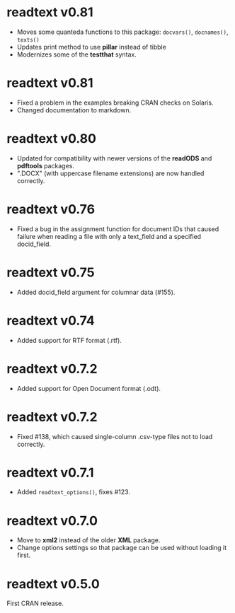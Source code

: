 readtext v0.81
==============
* Moves some quanteda functions to this package: `docvars()`, `docnames()`, `texts()`
* Updates print method to use **pillar** instead of tibble
* Modernizes some of the **testthat** syntax.

readtext v0.81
==============
* Fixed a problem in the examples breaking CRAN checks on Solaris.
* Changed documentation to markdown.

readtext v0.80
==============
* Updated for compatibility with newer versions of the **readODS** and **pdftools** packages.
* ".DOCX" (with uppercase filename extensions) are now handled correctly.

readtext v0.76
==============
* Fixed a bug in the assignment function for document IDs that caused failure when reading a file with only a text_field and a specified docid_field.

readtext v0.75
==============
* Added docid_field argument for columnar data (#155).

readtext v0.74
==============

* Added support for RTF format (.rtf).


readtext v0.7.2
==============

* Added support for Open Document format (.odt).


readtext v0.7.2
==============

* Fixed #138, which caused single-column .csv-type files not to load correctly.


readtext v0.7.1
==============

*  Added `readtext_options()`, fixes #123.


readtext v0.7.0
==============

*  Move to **xml2** instead of the older **XML** package.  
*  Change options settings so that package can be used without loading it first.


readtext v0.5.0
==============

First CRAN release.
